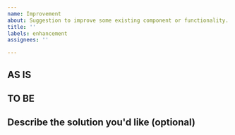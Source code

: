 ```yaml
---
name: Improvement
about: Suggestion to improve some existing component or functionality.
title: ''
labels: enhancement
assignees: ''

---
```


## AS IS

## TO BE

## Describe the solution you'd like (optional)
